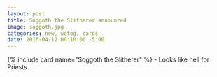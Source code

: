 ```yaml
---
layout: post
title: Soggoth the Slitherer announced
image: soggoth.jpg
categories: new, wotog, cards
date: 2016-04-12 00:10:00 -5:00
---
```


{% include card name="Soggoth the Slitherer" %} \- Looks like hell for Priests. 